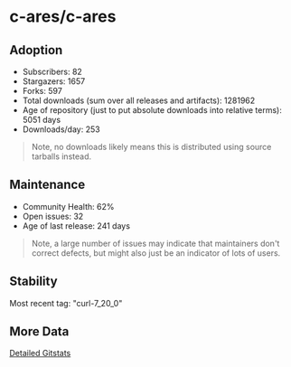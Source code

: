 # c-ares/c-ares

## Adoption

- Subscribers: 82
- Stargazers: 1657
- Forks: 597
- Total downloads (sum over all releases and artifacts): 1281962
- Age of repository (just to put absolute downloads into relative terms): 5051 days
- Downloads/day: 253

> Note, no downloads likely means this is distributed using source tarballs instead.

## Maintenance

- Community Health: 62%
- Open issues: 32
- Age of last release: 241 days

> Note, a large number of issues may indicate that maintainers don't correct defects, but might also
> just be an indicator of lots of users.

## Stability

Most recent tag: "curl-7_20_0"

## More Data

[Detailed Gitstats](/bazel-catalog/gitstats/c-ares/c-ares)

